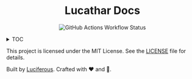 <h1 align="center">Lucathar Docs</h1>

<p align="center">
<img alt="GitHub Actions Workflow Status" src="https://img.shields.io/github/actions/workflow/status/lucathar/lucathar.github.io/deploy.yml?style=for-the-badge&labelColor=363a4f&color=8aadf4">
</p>

<details>
<summary>TOC</summary>

- [Readme](README.md)
- [Home](/home)


</details>

This project is licensed under the MIT License. See the [LICENSE](LICENSE) file for details.

Built by [Luciferous](https://github.com/lucathar/lucathar.github.io). Crafted with ❤️ and 💫.
